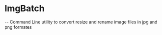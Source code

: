 # ImgBatch

-- Command Line utility to convert resize and rename image files in jpg and png formates
